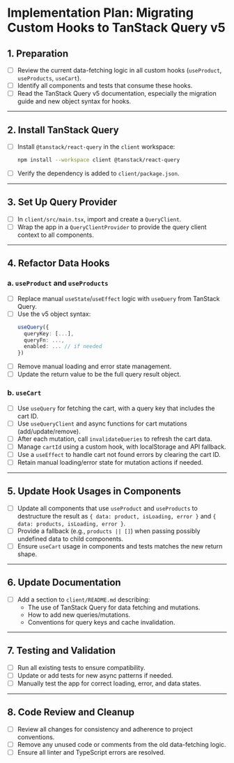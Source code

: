 # Implementation Plan: Migrating Custom Hooks to TanStack Query v5

## 1. Preparation

- [ ] Review the current data-fetching logic in all custom hooks (`useProduct`, `useProducts`, `useCart`).
- [ ] Identify all components and tests that consume these hooks.
- [ ] Read the TanStack Query v5 documentation, especially the migration guide and new object syntax for hooks.

---

## 2. Install TanStack Query

- [ ] Install `@tanstack/react-query` in the `client` workspace:
  ```sh
  npm install --workspace client @tanstack/react-query
  ```
- [ ] Verify the dependency is added to `client/package.json`.

---

## 3. Set Up Query Provider

- [ ] In `client/src/main.tsx`, import and create a `QueryClient`.
- [ ] Wrap the app in a `QueryClientProvider` to provide the query client context to all components.

---

## 4. Refactor Data Hooks

### a. `useProduct` and `useProducts`
- [ ] Replace manual `useState`/`useEffect` logic with `useQuery` from TanStack Query.
- [ ] Use the v5 object syntax:
  ```ts
  useQuery({
    queryKey: [...],
    queryFn: ...,
    enabled: ... // if needed
  })
  ```
- [ ] Remove manual loading and error state management.
- [ ] Update the return value to be the full query result object.

### b. `useCart`
- [ ] Use `useQuery` for fetching the cart, with a query key that includes the cart ID.
- [ ] Use `useQueryClient` and async functions for cart mutations (add/update/remove).
- [ ] After each mutation, call `invalidateQueries` to refresh the cart data.
- [ ] Manage `cartId` using a custom hook, with localStorage and API fallback.
- [ ] Use a `useEffect` to handle cart not found errors by clearing the cart ID.
- [ ] Retain manual loading/error state for mutation actions if needed.

---

## 5. Update Hook Usages in Components

- [ ] Update all components that use `useProduct` and `useProducts` to destructure the result as `{ data: product, isLoading, error }` and `{ data: products, isLoading, error }`.
- [ ] Provide a fallback (e.g., `products || []`) when passing possibly undefined data to child components.
- [ ] Ensure `useCart` usage in components and tests matches the new return shape.

---

## 6. Update Documentation

- [ ] Add a section to `client/README.md` describing:
  - The use of TanStack Query for data fetching and mutations.
  - How to add new queries/mutations.
  - Conventions for query keys and cache invalidation.

---

## 7. Testing and Validation

- [ ] Run all existing tests to ensure compatibility.
- [ ] Update or add tests for new async patterns if needed.
- [ ] Manually test the app for correct loading, error, and data states.

---

## 8. Code Review and Cleanup

- [ ] Review all changes for consistency and adherence to project conventions.
- [ ] Remove any unused code or comments from the old data-fetching logic.
- [ ] Ensure all linter and TypeScript errors are resolved. 
